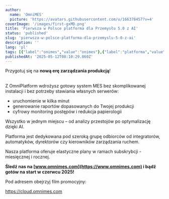 ```yaml
---
author:
  name: 'OmniMES'
  picture: 'https://avatars.githubusercontent.com/u/166378457?v=4'
coverImage: '/images/first-gxMD.png'
title: 'Pierwsza w Polsce platforma dla Przemysłu 5.0 z AI'
status: 'published'
slug: 'pierwsza-w-polsce-platforma-dla-przemyslu-5-0-z-ai'
description: ''
lang: 'pl'
tags: [{"label":"onimes","value":"onimes"},{"label":"platforma","value":"platforma"},{"label":"cyfryzajca","value":"cyfryzajca"}]
publishedAt: '2025-05-12T08:10:29.860Z'
---
```


Przygotuj się na **nową erę zarządzania produkcją**!

\
Z OmniPlatform wdrożysz gotowy system MES bez skomplikowanej instalacji i bez potrzeby stawiania własnych serwerów:

- uruchomienie w kilka minut
- generowanie raportów dopasowanych do Twojej produkcji
- cyfrowy monitoring postępów i redukcja papierologii

Wszystko w jednym miejscu – od analizy przestojów po optymalizację dzięki AI.

Platforma jest dedykowana pod szeroką grupę odbiorców od integratorów, automatyków, dyrektorów czy kierowników zarządzania ruchem.

Nasza platforma oferuje elastyczne plany w ramach subskrybcji - miesięcznej i rocznej.

**Śledź nas na [www.omnimes.com](https://www.omnimes.com) i bądź gotów na start w czerwcu 2025!**

Pod adresem obejrzyj film promocyjny:

<https://cloud.omnimes.com>